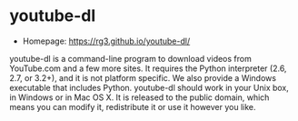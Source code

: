 # youtube-dl

* Homepage: https://rg3.github.io/youtube-dl/

youtube-dl is a command-line program to download videos from YouTube.com and a few more sites. 
It requires the Python interpreter (2.6, 2.7, or 3.2+), and it is not platform specific. 
We also provide a Windows executable that includes Python. 
youtube-dl should work in your Unix box, in Windows or in Mac OS X. 
It is released to the public domain, which means you can modify it, redistribute it or use it however you like.

		

